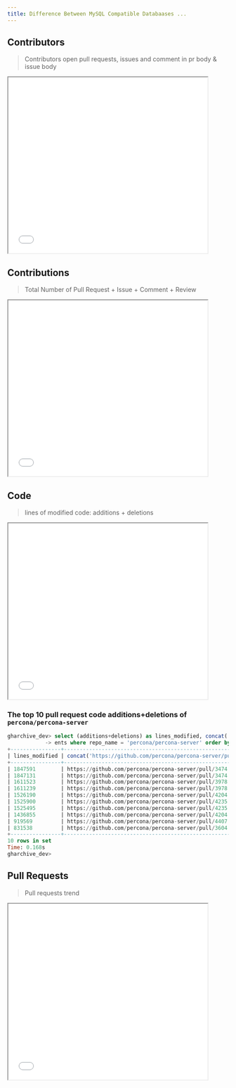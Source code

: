 ```yaml
---
title: Difference Between MySQL Compatible Databaases ...
---
```



## Contributors

> Contributors open pull requests, issues and comment in pr body & issue body

<iframe width="90%" height="400" src="/charts/tidb-vs-mysql-compatible-databases-contributor.html?theme=vintage"></iframe>

## Contributions
> Total Number of Pull Request + Issue + Comment + Review

<iframe width="90%" height="400" src="/charts/tidb-vs-mysql-compatible-databases-contribution.html?theme=vintage"></iframe>


## Code
> lines of modified code: additions + deletions

<iframe width="90%" height="400" src="/charts/tidb-vs-mysql-compatible-databases-code.html?theme=vintage"></iframe>


### The top 10 pull request code additions+deletions of `percona/percona-server`

```sql
gharchive_dev> select (additions+deletions) as lines_modified, concat('https://github.com/percona/percona-server/pull/', number) from github_ev
            -> ents where repo_name = 'percona/percona-server' order by lines_modified desc limit 10;
+----------------+-------------------------------------------------------------------+
| lines_modified | concat('https://github.com/percona/percona-server/pull/', number) |
+----------------+-------------------------------------------------------------------+
| 1847591        | https://github.com/percona/percona-server/pull/3474               |
| 1847131        | https://github.com/percona/percona-server/pull/3474               |
| 1611523        | https://github.com/percona/percona-server/pull/3978               |
| 1611239        | https://github.com/percona/percona-server/pull/3978               |
| 1526190        | https://github.com/percona/percona-server/pull/4204               |
| 1525900        | https://github.com/percona/percona-server/pull/4235               |
| 1525495        | https://github.com/percona/percona-server/pull/4235               |
| 1436855        | https://github.com/percona/percona-server/pull/4204               |
| 919569         | https://github.com/percona/percona-server/pull/4407               |
| 831538         | https://github.com/percona/percona-server/pull/3604               |
+----------------+-------------------------------------------------------------------+
10 rows in set
Time: 0.168s
gharchive_dev>
```


## Pull Requests
> Pull requests trend

<iframe width="90%" height="400" src="/charts/tidb-vs-mysql-compatible-databases-pull-request.html?theme=vintage"></iframe>
